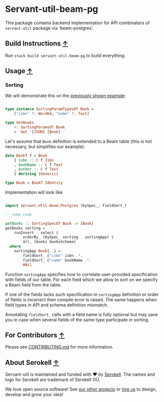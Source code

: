 # Servant-util-beam-pg

This package contains backend implementation for API combinators of `servant-util` package via 'beam-postgres'.

## Build Instructions [↑](#-patak)

Run `stack build servant-util-beam-pg` to build everything.

## Usage [↑](#-patak)

### Sorting

We will demonstrate this on the [previously shown example](/servant-util/README.md#sorting):

```haskell

type instance SortingParamTypesOf Book =
    ["isbn" ?: Word64, "name" ?: Text]

type GetBooks
    >: SortingParamsOf Book
    =  Get '[JSON] [Book]

```

Let's assume that `Book` definition is extended to a Beam table (this is not necessary,
but simplifies our example):

```haskell
data BookT f = Book
    { isbn :: C f Isbn
    , bookName :: C f Text
    , author :: C f Text
    } deriving (Generic)

type Book = BookT Identity
```

Implementation will look like

```haskell

import Servant.Util.Beam.Postgres (bySpec_, fieldSort_)

-- some code

getBooks :: SortingSpecOf Book -> [Book]
getBooks sorting =
    runInsert . select $
        orderBy_ (bySpec_ sorting . sortingApp) $
        all_ (books booksSchema)
  where
    sortingApp Book{..} =
        fieldSort_ @"isbn" isbn .*.
        fieldSort_ @"name" bookName .*.
        HNil
```

Function `sortingApp` specifies how to correlate user-provided specification with fields
of our table. For each field which we allow to sort on we specify a Beam field from the
table.

If one of the fields lacks such specification in `sortingApp` definition or order of
fields is incorrect then compile error is raised. The same happens when field types in API
and schema definition mismatch.

Annotating `fieldSort_` calls with a field name is fully optional but may save you in case
when several fields of the same type participate in sorting.

## For Contributors [↑](#-patak)

Please see [CONTRIBUTING.md](/.github/CONTRIBUTING.md) for more information.

## About Serokell [↑](#-patak)

Servant-util is maintained and funded with :heart: by [Serokell](https://serokell.io/). The names and logo for Serokell are trademark of Serokell OÜ.

We love open source software! See [our other projects](https://serokell.io/community?utm_source=github) or [hire us](https://serokell.io/hire-us?utm_source=github) to design, develop and grow your idea!
